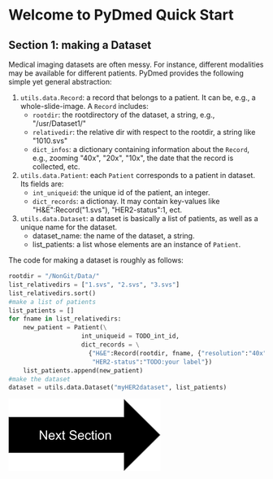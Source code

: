 # Welcome to PyDmed Quick Start

## Section 1: making a Dataset

Medical imaging datasets are often messy. For instance, different modalities may be available for different patients. 
PyDmed provides the following simple yet general abstraction: 
1. `utils.data.Record`: a record that belongs to a patient. It can be, e.g., a whole-slide-image.
A `Record` includes:
    - `rootdir`: the rootdirectory of the dataset, a string, e.g., "/usr/Dataset1/"
    - `relativedir`: the relative dir with respect to the rootdir, a string like "1010.svs"
    - `dict_infos`: a dictionary containing information about the `Record`, e.g., zooming "40x", "20x", "10x", the date that the record is collected, etc.
2. `utils.data.Patient`: each `Patient` corresponds to a patient in dataset. Its fields are: 
    - `int_uniqueid`: the unique id of the patient, an integer. 
    - `dict_records`: a dictionay. It may contain key-values like "H&E":Record("1.svs"), "HER2-status":1, ect.
3. `utils.data.Dataset`: a dataset is basically a list of patients, as well as a unique name for the dataset. 
    - dataset_name: the name of the dataset, a string.
    - list_patients: a list whose elements are an instance of `Patient`.

The code for making a dataset is roughly as follows:

```python
rootdir = "/NonGit/Data/"
list_relativedirs = ["1.svs", "2.svs", "3.svs"]
list_relativedirs.sort()
#make a list of patients
list_patients = []
for fname in list_relativedirs:
    new_patient = Patient(\
                    int_uniqueid = TODO_int_id,
                    dict_records = \
                      {"H&E":Record(rootdir, fname, {"resolution":"40x"}),\
                       "HER2-status":"TODO:your label"}) 
    list_patients.append(new_patient)
#make the dataset
dataset = utils.data.Dataset("myHER2dataset", list_patients)
```

[![button](nextsectionv2.png)](tutorial_section2.html)
